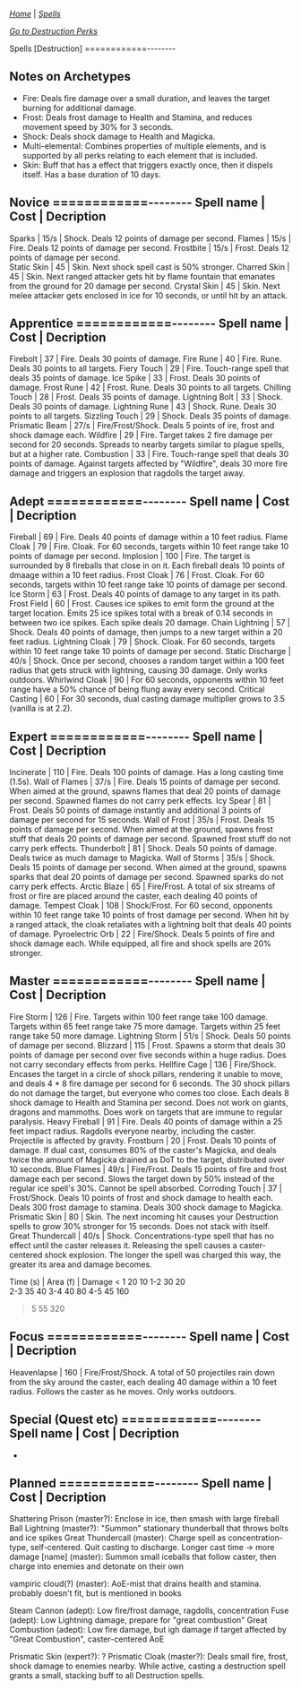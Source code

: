 _[Home](../../)_ |
_[Spells](../spells)_

_[Go to Destruction Perks](../destruction.md)_

Spells [Destruction]
============--------

Notes on Archetypes
--------------------

- Fire:				Deals fire damage over a small duration, and leaves the target burning for additional damage.
- Frost:			Deals frost damage to Health and Stamina, and reduces movement speed by 30% for 3 seconds.
- Shock:			Deals shock damage to Health and Magicka.
- Multi-elemental:	Combines properties of multiple elements, and is supported by all perks relating to each element that is included.
- Skin:				Buff that has a effect that triggers exactly once, then it dispels itself. Has a base duration of 10 days.

Novice
============--------
Spell name 		|	Cost	|	Decription
------------------------------------------
Sparks			| 15/s		| Shock. Deals 12 points of damage per second.
Flames			| 15/s		| Fire. Deals 12 points of damage per second.
Frostbite		| 15/s		| Frost. Deals 12 points of damage per second.	
Static Skin		| 45		| Skin. Next shock spell cast is 50% stronger.
Charred Skin	| 45		| Skin. Next ranged attacker gets hit by flame fountain that emanates from the ground for 20 damage per second.
Crystal Skin	| 45		| Skin. Next melee attacker gets enclosed in ice for 10 seconds, or until hit by an attack.

Apprentice
============--------
Spell name 		|	Cost	|	Decription
------------------------------------------
Firebolt		| 37		| Fire. Deals 30 points of damage.
Fire Rune		| 40		| Fire. Rune. Deals 30 points to all targets.
Fiery Touch		| 29		| Fire. Touch-range spell that deals 35 points of damage.
Ice Spike		| 33		| Frost. Deals 30 points of damage.
Frost Rune		| 42		| Frost. Rune. Deals 30 points to all targets.
Chilling Touch	| 28		| Frost. Deals 35 points of damage.
Lightning Bolt	| 33		| Shock. Deals 30 points of damage.
Lightning Rune	| 43		| Shock. Rune. Deals 30 points to all targets.
Sizzling Touch	| 29		| Shock. Deals 35 points of damage.
Prismatic Beam	| 27/s		| Fire/Frost/Shock. Deals 5 points of ire, frost and shock damage each.
Wildfire		| 29		| Fire. Target takes 2 fire damage per second for 20 seconds. Spreads to nearby targets similar to plague spells, but at a higher rate.
Combustion		| 33		| Fire. Touch-range spell that deals 30 points of damage. Against targets affected by "Wildfire", deals 30 more fire damage and triggers an explosion that ragdolls the target away.

Adept
============--------
Spell name 		|	Cost	|	Decription
------------------------------------------
Fireball			| 69	| Fire. Deals 40 points of damage within a 10 feet radius.
Flame Cloak			| 79	| Fire. Cloak. For 60 seconds, targets within 10 feet range take 10 points of damage per second.
Implosion			| 100	| Fire. The target is surrounded by 8 fireballs that close in on it. Each fireball deals 10 points of dmaage within a 10 feet radius.
Frost Cloak			| 76	| Frost. Cloak. For 60 seconds, targets within 10 feet range take 10 points of damage per second.
Ice Storm			| 63	| Frost. Deals 40 points of damage to any target in its path.
Frost Field			| 60	| Frost. Causes ice spikes to emit form the ground at the target location. Emits 25 ice spikes total with a break of 0.14 seconds in between two ice spikes. Each spike deals 20 damage.
Chain Lightning		| 57	| Shock. Deals 40 points of damage, then jumps to a new target within a 20 feet radius.
Lightning Cloak		| 79	| Shock. Cloak. For 60 seconds, targets within 10 feet range take 10 points of damage per second.
Static Discharge	| 40/s	| Shock. Once per second, chooses a random target within a 100 feet radius that gets struck with lightning, causing 30 damage. Only works outdoors.
Whirlwind Cloak		| 90	| For 60 seconds, opponents within 10 feet range have a 50% chance of being flung away every second.
Critical Casting	| 60		| For 30 seconds, dual casting damage multiplier grows to 3.5 (vanilla is at 2.2).

Expert
============--------
Spell name 		|	Cost	|	Decription
------------------------------------------
Incinerate			| 110	| Fire. Deals 100 points of damage. Has a long casting time (1.5s).
Wall of Flames		| 37/s	| Fire. Deals 15 points of damage per second. When aimed at the ground, spawns flames that deal 20 points of damage per second. Spawned flames do not carry perk effects.
Icy Spear			| 81	| Frost. Deals 50 points of damage instantly and additional 3 points of damage per second for 15 seconds.
Wall of Frost		| 35/s	| Frost. Deals 15 points of damage per second. When aimed at the ground, spawns frost stuff that deals 20 points of damage per second. Spawned frost stuff do not carry perk effects.
Thunderbolt			| 81	| Shock. Deals 50 points of damage. Deals twice as much damage to Magicka.
Wall of Storms		| 35/s	| Shock. Deals 15 points of damage per second. When aimed at the ground, spawns sparks that deal 20 points of damage per second. Spawned sparks do not carry perk effects.
Arctic Blaze		| 65	| Fire/Frost. A total of six streams of frost or fire are placed around the caster, each dealing 40 points of damage.
Tempest Cloak		| 108	| Shock/Frost. For 60 second, opponents within 10 feet range take 10 points of frost damage per second. When hit by a ranged attack, the cloak retaliates with a lightning bolt that deals 40 points of damage. 
Pyroelectric Orb	| 22	| Fire/Shock. Deals 5 points of fire and shock damage each. While equipped, all fire and shock spells are 20% stronger.


Master
============--------
Spell name 			|	Cost	|	Decription
------------------------------------------
Fire Storm			| 126		| Fire. Targets within 100 feet range take 100 damage. Targets within 65 feet range take 75 more damage. Targets within 25 feet range take 50 more damage. 
Lightning Storm		| 51/s		| Shock. Deals 50 points of damage per second.
Blizzard			| 115		| Frost. Spawns a storm that deals 30 points of damage per second over five seconds within a huge radius. Does not carry secondary effects from perks.
Hellfire Cage		| 136		| Fire/Shock. Encases the target in a circle of shock pillars, rendering it unable to move, and deals 4 * 8 fire damage per second for 6 seconds. The 30 shock pillars do not damage the target, but everyone who comes too close. Each deals 8 shock damage to Health and Stamina per second. Does not work on giants, dragons and mammoths. Does work on targets that are immune to regular paralysis.
Heavy Fireball		| 91		| Fire. Deals 40 points of damage within a 25 feet impact radius. Ragdolls everyone nearby, including the caster. Projectile is affected by gravity.
Frostburn			| 20		| Frost. Deals 10 points of damage. If dual cast, consumes 80% of the caster's Magicka, and deals twice the amount of Magicka drained as DoT to the target, distributed over 10 seconds.
Blue Flames			| 49/s		| Fire/Frost. Deals 15 points of fire and frost damage each per second. Slows the target down by 50% instead of the regular ice spell's 30%. Cannot be spell absorbed.
Corroding Touch		| 	37		| Frost/Shock. Deals 10 points of frost and shock damage to health each. Deals 300 frost damage to stamina. Deals 300 shock damage to Magicka.
Prismatic Skin		|	80		| Skin. The next incoming hit causes your Destruction spells to grow 30% stronger for 15 seconds. Does not stack with itself. 
Great Thundercall	| 40/s		| Shock. Concentrations-type spell that has no effect until the caster releases it. Releasing the spell causes a caster-centered shock explosion. The longer the spell was charged this way, the greater its area and damage becomes.


Time (s)	|	Area (f)	|	Damage
< 1				20				10
1-2				30				20		
2-3				35				40
3-4				40				80
4-5				45				160
> 5				55				320

Focus
============--------
Spell name 		|	Cost	|	Decription
------------------------------------------
Heavenlapse		|	160		| Fire/Frost/Shock. A total of 50 projectiles rain down from the sky around the caster, each dealing 40 damage within a 10 feet radius. Follows the caster as he moves. Only works outdoors.


Special (Quest etc)
============--------
Spell name 		|	Cost	|	Decription
------------------------------------------
-

Planned
============--------
Spell name 		|	Cost	|	Decription
------------------------------------------
Shattering Prison (master?): Enclose in ice, then smash with large fireball
Ball Lightning (master?): "Summon" stationary thunderball that throws bolts and ice spikes
Great Thundercall (master): Charge spell as concentration-type, self-centered. Quit casting to discharge. Longer cast time
	-> more damage
[name] (master): Summon small iceballs that follow caster, then charge into enemies and detonate on their own

vampiric cloud(?) (master): AoE-mist that drains health and stamina. probably doesn't fit, but is mentioned in books

Steam Cannon (adept): Low fire/frost damage, ragdolls, concentration
Fuse (adept): Low Lightning damage,  prepare for "great combustion"
Great Combustion (adept): Low fire damage, but igh damage if target affected by "Great Combustion", caster-centered AoE

Prismatic Skin (expert?): ?
Prismatic Cloak (master?): Deals small fire, frost, shock damage to enemies nearby. While active, casting a destruction spell grants a small, stacking buff to all Destruction spells.

